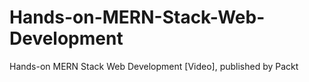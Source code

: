 # Hands-on-MERN-Stack-Web-Development
Hands-on MERN Stack Web Development [Video], published by Packt
